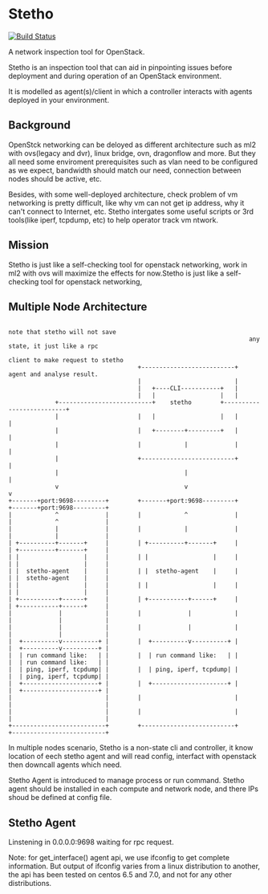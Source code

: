 # Stetho
[![Build Status](https://travis-ci.org/unitedstack/stetho.svg?branch=master)](https://travis-ci.org/unitedstack/stetho)

A network inspection tool for OpenStack.

Stetho is an inspection tool that can aid in pinpointing issues before deployment and during operation of an OpenStack environment.

It is modelled as agent(s)/client in which a controller interacts with agents deployed in your environment.

## Background

OpenStck networking can be deloyed as different architecture such as ml2 with ovs(legacy and dvr), linux bridge, ovn, dragonflow and more. But they all need some enviroment prerequisites such as vlan need to be configured as we expect, bandwidth should match our need, connection between nodes should be active, etc.

Besides, with some well-deployed architecture, check problem of vm networking is pretty difficult, like why vm can not get ip address, why it can't connect to Internet, etc. Stetho intergates some useful scripts or 3rd tools(like iperf, tcpdump, etc) to help operator track vm ntwork.

## Mission

Stetho is just like a self-checking tool for openstack networking, work in ml2 with ovs will maximize the effects for now.Stetho is just like a self-checking tool for openstack networking, 


## Multiple Node Architecture

```
                                                                   note that stetho will not save
                                                                   any state, it just like a rpc
                                                                   client to make request to stetho
                                    +--------------------------+   agent and analyse result.
                                    |                          |
                                    |   +----CLI-----------+   |
                                    |   |                  |   |
             +--------------------------+    stetho        +--------------------------+
             |                      |   |                  |   |                      |
             |                      |   +--------+---------+   |                      |
             |                      |            |             |                      |
             |                      +--------------------------+                      |
             |                                   |                                    |
             v                                   v                                    v
+-------+port:9698---------+        +-------+port:9698---------+         +-------+port:9698---------+
|            ^             |        |            ^             |         |            ^             |
|            |             |        |            |             |         |            |             |
| +----------+-------+     |        | +----------+-------+     |         | +----------+-------+     |
| |                  |     |        | |                  |     |         | |                  |     |
| |  stetho-agent    |     |        | |  stetho-agent    |     |         | |  stetho-agent    |     |
| |                  |     |        | |                  |     |         | |                  |     |
| +-----------+------+     |        | +-----------+------+     |         | +-----------+------+     |
|             |            |        |             |            |         |             |            |
|             |            |        |             |            |         |             |            |
|  +----------v----------+ |        |  +----------v----------+ |         |  +----------v----------+ |
|  | run command like:   | |        |  | run command like:   | |         |  | run command like:   | |
|  | ping, iperf, tcpdump| |        |  | ping, iperf, tcpdump| |         |  | ping, iperf, tcpdump| |
|  +---------------------+ |        |  +---------------------+ |         |  +---------------------+ |
|                          |        |                          |         |                          |
|                          |        |                          |         |                          |
+--------------------------+        +--------------------------+         +--------------------------+
```

In multiple nodes scenario, Stetho is a non-state cli and controller, it know location of eech stetho agent and will read config, interfact with openstack then downcall agents which need. 

Stetho Agent is introduced to manage process or run command. Stetho agent should be installed in each compute and network node, and there IPs shoud be defined at config file.

## Stetho Agent

Linstening in 0.0.0.0:9698 waiting for rpc request.

Note: for get_interface() agent api, we use ifconfig to get complete information. But output of ifconfig varies from a linux distribution to another, the api has been tested on centos 6.5 and 7.0, and not for any other distributions.
